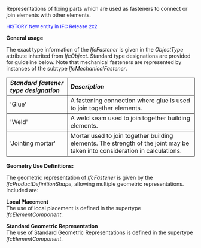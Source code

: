 Representations of fixing parts which are used as fasteners to connect or join elements with other elements.

> <font color="#0000FF" size="-1">
   HISTORY New entity in IFC Release 2x2
</font>

**General usage**

The exact type information of the _IfcFastener_ is given in the _ObjectType_ attribute inherited from _IfcObject_. Standard type designations are provided for guideline below. Note that mechanical fasteners are represented by instances of the subtype _IfcMechanicalFastener_.

<table border="1">

   <tr>
       <td><i><b>Standard fastener type designation</b></i></td>
       <td><i><b>Description</b></i></td>
   </tr>
   <tr>
       <td>'Glue'</td>
       <td>A fastening connection where glue is used to join together elements.</td>
   </tr>
   <tr>
       <td>'Weld'</td>
       <td>A weld seam used to join together building elements.</td>
   </tr>
   <tr>
       <td>'Jointing mortar'</td>
       <td>Mortar used to join together building elements.
           The strength of the joint may be taken into consideration in calculations.</td>
   </tr>

</table>

**Geometry Use Definitions:**

The geometric representation of _IfcFastener_ is given by the _IfcProductDefinitionShape_, allowing multiple geometric representations. Included are:

**Local Placement**  
The use of local placement is defined in the supertype _IfcElementComponent_.

**Standard Geometric Representation**  
The use of Standard Geometric Representations is defined in the supertype _IfcElementComponent_.